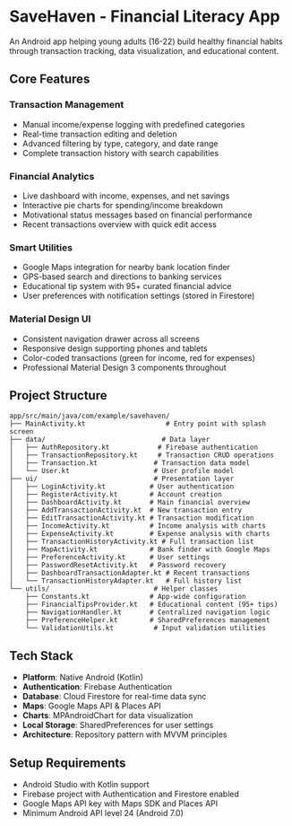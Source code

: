 # SaveHaven - Financial Literacy App

An Android app helping young adults (16-22) build healthy financial habits through transaction tracking, data visualization, and educational content.

## Core Features

### Transaction Management
- Manual income/expense logging with predefined categories
- Real-time transaction editing and deletion
- Advanced filtering by type, category, and date range
- Complete transaction history with search capabilities

### Financial Analytics
- Live dashboard with income, expenses, and net savings
- Interactive pie charts for spending/income breakdown
- Motivational status messages based on financial performance
- Recent transactions overview with quick edit access

### Smart Utilities
- Google Maps integration for nearby bank location finder
- GPS-based search and directions to banking services
- Educational tip system with 95+ curated financial advice
- User preferences with notification settings (stored in Firestore)

### Material Design UI
- Consistent navigation drawer across all screens
- Responsive design supporting phones and tablets
- Color-coded transactions (green for income, red for expenses)
- Professional Material Design 3 components throughout

## Project Structure

```
app/src/main/java/com/example/savehaven/
├── MainActivity.kt                    # Entry point with splash screen
├── data/                             # Data layer
│   ├── AuthRepository.kt            # Firebase authentication
│   ├── TransactionRepository.kt     # Transaction CRUD operations
│   ├── Transaction.kt              # Transaction data model
│   └── User.kt                     # User profile model
├── ui/                             # Presentation layer
│   ├── LoginActivity.kt           # User authentication
│   ├── RegisterActivity.kt        # Account creation
│   ├── DashboardActivity.kt       # Main financial overview
│   ├── AddTransactionActivity.kt  # New transaction entry
│   ├── EditTransactionActivity.kt # Transaction modification
│   ├── IncomeActivity.kt          # Income analysis with charts
│   ├── ExpenseActivity.kt         # Expense analysis with charts
│   ├── TransactionHistoryActivity.kt # Full transaction list
│   ├── MapActivity.kt             # Bank finder with Google Maps
│   ├── PreferenceActivity.kt      # User settings
│   ├── PasswordResetActivity.kt   # Password recovery
│   ├── DashboardTransactionAdapter.kt # Recent transactions
│   └── TransactionHistoryAdapter.kt   # Full history list
└── utils/                          # Helper classes
    ├── Constants.kt               # App-wide configuration
    ├── FinancialTipsProvider.kt   # Educational content (95+ tips)
    ├── NavigationHandler.kt       # Centralized navigation logic
    ├── PreferenceHelper.kt        # SharedPreferences management
    └── ValidationUtils.kt          # Input validation utilities
```

## Tech Stack

- **Platform**: Native Android (Kotlin)
- **Authentication**: Firebase Authentication
- **Database**: Cloud Firestore for real-time data sync
- **Maps**: Google Maps API & Places API
- **Charts**: MPAndroidChart for data visualization
- **Local Storage**: SharedPreferences for user settings
- **Architecture**: Repository pattern with MVVM principles


## Setup Requirements

- Android Studio with Kotlin support
- Firebase project with Authentication and Firestore enabled
- Google Maps API key with Maps SDK and Places API
- Minimum Android API level 24 (Android 7.0)
